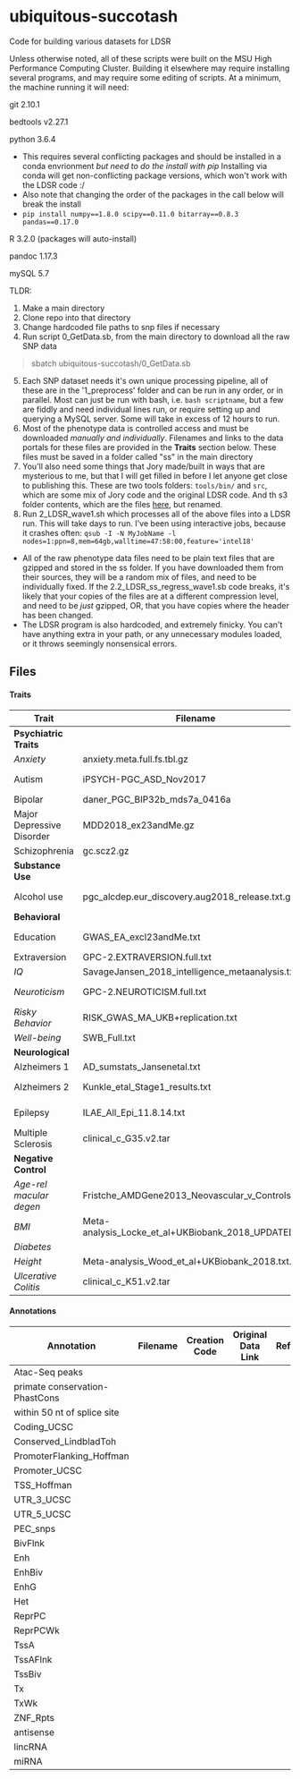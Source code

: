 # ubiquitous-succotash

Code for building various datasets for LDSR

Unless otherwise noted, all of these scripts were built on the MSU High Performance Computing Cluster. Building it elsewhere may require installing several programs, and may require some editing of scripts. At a minimum, the machine running it will need:

git 2.10.1

bedtools v2.27.1

python 3.6.4
- This requires several conflicting packages and should be installed in a conda envrionment *but need to do the install with pip* Installing via conda will get non-conflicting package versions, which won't work with the LDSR code :/ 
- Also note that changing the order of the packages in the call below will break the install
- `pip install numpy==1.8.0 scipy==0.11.0 bitarray==0.8.3 pandas==0.17.0`

R 3.2.0 (packages will auto-install)

pandoc 1.17.3

mySQL 5.7 

TLDR:

1. Make a main directory
2. Clone repo into that directory
3. Change hardcoded file paths to snp files if necessary
4. Run script 0_GetData.sb, from the main directory to download all the raw SNP data
> sbatch ubiquitous-succotash/0_GetData.sb
5. Each SNP dataset needs it's own unique processing pipeline, all of these are in the '1_preprocess' folder and can be run in any order, or in parallel. Most can just be run with bash, i.e. `bash scriptname`, but a few are fiddly and need individual lines run, or <sigh> require setting up and querying a MySQL server. Some will take in excess of 12 hours to run.
6. Most of the phenotype data is controlled access and must be downloaded *manually and individually*. Filenames and links to the data portals for these files are provided in the **Traits** section below. These files must be saved in a folder called "ss" in the main directory
7. You'll also need some things that Jory made/built in ways that are mysterious to me, but that I will get filled in before I let anyone get close to publishing this. These are two tools folders: `tools/bin/` and `src`, which are some mix of Jory code and the original LDSR code. And th s3 folder contents, which are the files [here](https://data.broadinstitute.org/alkesgroup/LDSCORE/1000G_Phase3_plinkfiles.tgz), but renamed.
8. Run 2_LDSR_wave1.sh which processes all of the above files into a LDSR run. This will take days to run. I've been using interactive jobs, because it crashes often: `qsub -I -N MyJobName -l nodes=1:ppn=8,mem=64gb,walltime=47:58:00,feature='intel18'`
  - All of the raw phenotype data files need to be plain text files that are gzipped and stored in the ss folder. If you have downloaded them from their sources, they will be a random mix of files, and need to be individually fixed. If the 2.2_LDSR_ss_regress_wave1.sb code breaks, it's likely that your copies of the files are at a different compression level, and need to be *just* gzipped, OR, that you have copies where the header has been changed. 
  - The LDSR program is also hardcoded, and extremely finicky. You can't have anything extra in your path, or any unnecessary modules loaded, or it throws seemingly nonsensical errors. 



## Files

#### Traits

| Trait | Filename |  N | Case | Control | Data Link | Reference |
|-------|----------|----|------|---------|------|-----------|
|**Psychiatric Traits**| | | | | | |
|*Anxiety* |anxiety.meta.full.fs.tbl.gz |18186 | - | - | | ANGST  - Otowa et al. 2016|
| Autism | iPSYCH-PGC_ASD_Nov2017  | 46351 | 18382 | 27969 |  https://www.med.unc.edu/pgc/results-and-downloads/asd/?choice=Autism+Spectrum+Disorder+%28ASD%29#  | https://doi.org/10.1186/s13229-017-0137-9 |
| Bipolar | daner_PGC_BIP32b_mds7a_0416a | 51710 | 20352 |	31358  | http://www.med.unc.edu/pgc/results-and-downloads  |    |   
| Major Depressive Disorder | MDD2018_ex23andMe.gz | 173005 | 59851 | 113154 | https://www.med.unc.edu/pgc/results-and-downloads/mdd/ | 
| Schizophrenia | gc.scz2.gz | 150064 | 36989 | 113075 | https://www.med.unc.edu/pgc/results-and-downloads/scz/ | https://doi.org/10.1038/nature13595 |
|**Substance Use** | | | | | | |
|Alcohol use | pgc_alcdep.eur_discovery.aug2018_release.txt.gz | 46568 | 11569 | 34999 | https://www.med.unc.edu/pgc/results-and-downloads/alcohol-dependence/ | http://dx.doi.org/10.1038/s41593-018-0275-1 |
|**Behavioral** | | | | | | |
| Education | GWAS_EA_excl23andMe.txt | 766345 |-|-| http://www.thessgac.org/data | https://doi.org/10.1038/s41588-018-0147-3 |
| Extraversion | GPC-2.EXTRAVERSION.full.txt | 63030 |  |   |    |   |
|*IQ* | SavageJansen_2018_intelligence_metaanalysis.txt |269867 | | | | Savage et al., 2018|
| *Neuroticism* | GPC-2.NEUROTICISM.full.txt | 63661 | - | - |   | De Moor et al. (2015). JAMA Psychiatry|
|*Risky Behavior* | RISK_GWAS_MA_UKB+replication.txt | 466571 | - | - |   | Karlsson Linnér et al. (2019)|
|*Well-being*  |SWB_Full.txt  | 298420 | - | - |   | Okbay et al. (2016)|
|**Neurological** | | | | | | |
| Alzheimers 1| AD_sumstats_Jansenetal.txt | 381761 | | |    |                 *** Jansen et al 2018|
|Alzheimers 2| Kunkle_etal_Stage1_results.txt | 63926 | 21982 | 41944 | https://www.niagads.org/system/tdf/public_docs/Kunkle_etal_Stage1_results.txt?file=1&type=field_collection_item&id=121&force= | https://doi.org/10.1038/s41588-019-0358-2 |
| Epilepsy | ILAE_All_Epi_11.8.14.txt |  |  |   |    | International League Against Epilepsy Consortium on Complex Epilepsies|
| Multiple Sclerosis | clinical_c_G35.v2.tar |  |  | | | G35 multiple sclerosis from the GeneAtlas UKBB|                       | Parkinsons's | Pankratz_Parkinsons_22687-SuppTable1.txt |  |  |  |  | Pankratz et al. |
|**Negative Control**  | | | | | | |  
|*Age-rel macular degen* |Fristche_AMDGene2013_Neovascular_v_Controls.txt | | 	Ncases |	Ncontrols|  | Fristche et al. 2013|
|*BMI* | Meta-analysis_Locke_et_al+UKBiobank_2018_UPDATED.txt |  681275 | - | - |   |  Yengo et al. (2018) |
| *Diabetes*|  |   |   | |  http://diagram-consortium.org/downloads.html |  Mahajan et al (2018b)| 
| *Height* | Meta-analysis_Wood_et_al+UKBiobank_2018.txt.gz |  693529 | - | - |   |   Yengo et al. (2018)|
|*Ulcerative Colitis* | clinical_c_K51.v2.tar | 452264 | 3497 | 448767 |  | K51 Ulcerative Colitis from the GeneAtlas UKBB |


#### Annotations 

| Annotation | Filename | Creation Code | Original Data Link | Reference |
|------------|----------|---------------|--------------------|-----------|
Atac-Seq peaks |  |  |  |  |
primate conservation-PhastCons |  |  |  |  |
within 50 nt of splice site |  |  |  |  |
Coding_UCSC |  |  |  |  |
Conserved_LindbladToh |  |  |  |  |
PromoterFlanking_Hoffman |  |  |  |  |
Promoter_UCSC  |  |  |  |  |
TSS_Hoffman |  |  |  |  |
UTR_3_UCSC |  |  |  |  |
UTR_5_UCSC |  |  |  |  |
PEC_snps |  |  |  |  |
BivFlnk |  |  |  |  |
Enh |  |  |  |  |
EnhBiv |  |  |  |  |
EnhG |  |  |  |  |
Het |  |  |  |  |
ReprPC |  |  |  |  |
ReprPCWk |  |  |  |  |
TssA |  |  |  |  |
TssAFlnk |  |  |  |  |
TssBiv |  |  |  |  |
Tx |  |  |  |  |
TxWk |  |  |  |  |
ZNF_Rpts |  |  |  |  |
antisense |  |  |  |  |
lincRNA |  |  |  |  |
miRNA |  |  |  |  |

